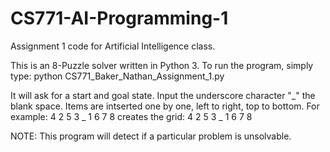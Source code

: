 # CS771-AI-Programming-1
Assignment 1 code for Artificial Intelligence class. 

This is an 8-Puzzle solver written in Python 3. To run the program, simply
type: python CS771_Baker_Nathan_Assignment_1.py

It will ask for a start and goal state. Input the underscore character "_"
the blank space. Items are intserted one by one, left to right, top to 
bottom. For example:
4
2
5
3
_
1
6
7
8
creates the grid:
4 2 5
3 _ 1
6 7 8

NOTE: This program will detect if a particular problem is unsolvable.
